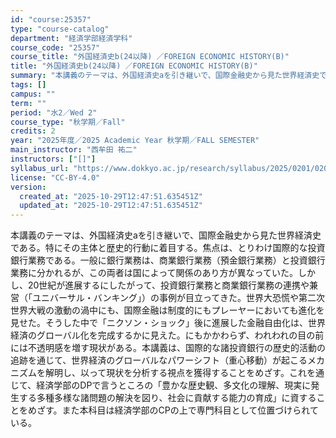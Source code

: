 ```yaml
---
id: "course:25357"
type: "course-catalog"
department: "経済学部経済学科"
course_code: "25357"
course_title: "外国経済史b(24以降) ／FOREIGN ECONOMIC HISTORY(B)"
title: "外国経済史b(24以降) ／FOREIGN ECONOMIC HISTORY(B)"
summary: "本講義のテーマは、外国経済史aを引き継いで、国際金融史から見た世界経済史である。特にその主体と歴史的行動に着目する。焦点は、とりわけ国際的な投資銀行業務である。一般に銀行業務は、商業銀行業務（預金銀行業務）と投資銀行業務に分かれるが、この両…"
tags: []
campus: ""
term: ""
period: "水2／Wed 2"
course_type: "秋学期／Fall"
credits: 2
year: "2025年度／2025 Academic Year 秋学期／FALL SEMESTER"
main_instructor: "西牟田 祐二"
instructors: ["[]"]
syllabus_url: "https://www.dokkyo.ac.jp/research/syllabus/2025/0201/0201_25357_ja_JP.html"
license: "CC-BY-4.0"
version:
  created_at: "2025-10-29T12:47:51.635451Z"
  updated_at: "2025-10-29T12:47:51.635451Z"
---
```

本講義のテーマは、外国経済史aを引き継いで、国際金融史から見た世界経済史である。特にその主体と歴史的行動に着目する。焦点は、とりわけ国際的な投資銀行業務である。一般に銀行業務は、商業銀行業務（預金銀行業務）と投資銀行業務に分かれるが、この両者は国によって関係のあり方が異なっていた。しかし、20世紀が進展するにしたがって、投資銀行業務と商業銀行業務の連携や兼営（「ユニバーサル・バンキング」）の事例が目立ってきた。世界大恐慌や第二次世界大戦の激動の渦中にも、国際金融は制度的にもプレーヤーにおいても進化を見せた。そうした中で「ニクソン・ショック」後に進展した金融自由化は、世界経済のグローバル化を完成するかに見えた。にもかかわらず、われわれの目の前には不透明感を増す現状がある。本講義は、国際的な諸投資銀行の歴史的活動の追跡を通じて、世界経済のグローバルなパワーシフト（重心移動）が起こるメカニズムを解明し、以って現状を分析する視点を獲得することをめざす。これを通じて、経済学部のDPで言うところの「豊かな歴史観、多文化の理解、現実に発生する多種多様な諸問題の解決を図り、社会に貢献する能力の育成」に資することをめざす。また本科目は経済学部のCPの上で専門科目として位置づけられている。
